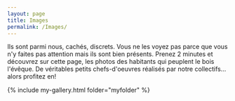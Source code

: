 ```yaml
---
layout: page
title: Images
permalink: /Images/
---
```


Ils sont parmi nous, cachés, discrets. Vous ne les voyez pas parce que vous n'y faites pas attention mais ils sont bien présents. Prenez 2 minutes et découvrez sur cette page, les photos des habitants qui peuplent le bois l'évêque. De véritables petits chefs-d'oeuvres réalisés par notre collectifs... alors profitez en!

{% include my-gallery.html folder="myfolder" %}
